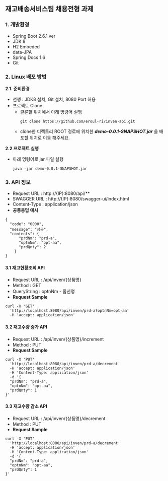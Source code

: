 ## 재고배송서비스팀 채용전형 과제


### 1. 개발환경
- Spring Boot 2.6.1 ver
- JDK 8
- H2 Embeded
- data-JPA
- Spring Docs 1.6
- Git

### 2. Linux 배포 방법
 **2.1. 준비환경**
 - 선행 : JDK8 설치, Git 설치, 8080 Port 허용
 - 프로젝트 Clone
   - 클론할 위치에서 아래 명령어 실행
     ```
     git clone https://github.com/eroul-ri/inven-api.git
     ```
   - clone한 디렉토리 ROOT 경로에 위치한 ***demo-0.0.1-SNAPSHOT.jar*** 을 배포할 위치로 이동 해주세요.

 **2.2 프로젝트 실행**
 - 아래 명령어로 jar 파일 실행
    ```
    java -jar demo-0.0.1-SNAPSHOT.jar
    ```

### 3. API 정보
- Request URL : http://{IP}:8080/api/**
- SWAGGER URL : http://{IP}:8080/swagger-ui/index.html
- Content-Type : application/json
- **공통응답 예시**
```
{
  "code": "0000",
  "message": "성공",
  "contents": {
      "prdNm": "prd-a",
      "optnNm": "opt-aa",
      "prdQnty": 2
    }
}
```

 #### 3.1 재고현황조회 API
- Request URL : /api/inven/{상품명}
- Method : GET
- QueryString : optnNm - 옵션명
- **Request Sample**
```
curl -X 'GET'
  'http://localhost:8080/api/inven/prd-a?optnNm=opt-aa'
  -H 'accept: application/json'
```

 #### 3.2  재고수량 증가 API
- Request URL : /api/inven/{상품명}/increment
- Method : PUT
- **Request Sample**

```
curl -X 'PUT'
  'http://localhost:8080/api/inven/prd-a/decrement'
  -H 'accept: application/json'
  -H 'Content-Type: application/json'
  -d '{
  "prdNm": "prd-a",
  "optnNm": "opt-aa",
  "prdQnty": 1
}'
```

 #### 3.3  재고수량 감소 API
- Request URL : /api/inven/{상품명}/decrement
- Method : PUT
- **Request Sample**

```
curl -X 'PUT'
  'http://localhost:8080/api/inven/prd-a/decrement'
  -H 'accept: application/json'
  -H 'Content-Type: application/json'
  -d '{
  "prdNm": "prd-a",
  "optnNm": "opt-aa",
  "prdQnty": 1
}'
```
